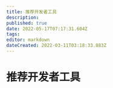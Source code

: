 ```yaml
---
title: 推荐开发者工具
description: 
published: true
date: 2022-05-17T07:17:31.604Z
tags: 
editor: markdown
dateCreated: 2022-03-11T03:18:33.883Z
---
```


# 推荐开发者工具
